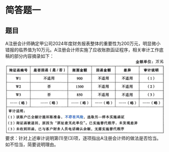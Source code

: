 # 简答题一

## 题目

A注册会计师确定甲公司2024年度财务报表整体的重要性为200万元，明显微小错报的临界值为10万元。A注册会计师实施了应收账款函证程序，相关审计工作底稿的部分内容摘录如下：
![销售与收款循环简答题一](./image/第九章销售与收款循环的审计/iShot_2025-07-30_上午12.12.49.png)
要求：针对上述审计说明第(1)至(3)项，逐项指出A注册会计师的做法是否恰当。如不恰当，简要说明理由。